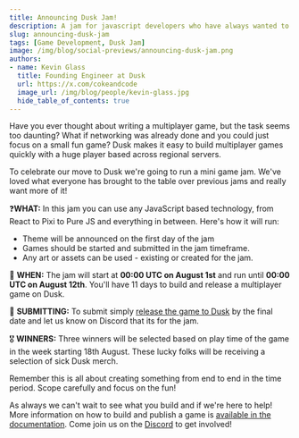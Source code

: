 ```yaml
---
title: Announcing Dusk Jam!
description: A jam for javascript developers who have always wanted to build a multiplayer game 
slug: announcing-dusk-jam
tags: [Game Development, Dusk Jam]
image: /img/blog/social-previews/announcing-dusk-jam.png
authors:
- name: Kevin Glass 
  title: Founding Engineer at Dusk  
  url: https://x.com/cokeandcode
  image_url: /img/blog/people/kevin-glass.jpg
  hide_table_of_contents: true
---
```


<head>
  <title>Announcing Dusk Jam!</title>
  <meta property="og:title" content="Announcing Dusk Jam!"/>
</head>

Have you ever thought about writing a multiplayer game, but the task seems too daunting? What if networking was already done and you could just focus on a small fun game? Dusk makes it easy to build multiplayer games quickly with a huge player based across regional servers.

To celebrate our move to Dusk we're going to run a mini game jam. We've loved what everyone has brought to the table over previous jams and really want more of it!

❓**WHAT:** In this jam you can use any JavaScript based technology, from React to Pixi to Pure JS and everything in between. Here's how it will run:
 * Theme will be announced on the first day of the jam
 * Games should be started and submitted in the jam timeframe.
 * Any art or assets can be used - existing or created for the jam.

📆 **WHEN:** The jam will start at **00:00 UTC on August 1st** and run until **00:00 UTC on August 12th**. You'll have 11 days to build and release a multiplayer game on Dusk.

📩 **SUBMITTING:** To submit simply [release the game to Dusk](/docs/quick-start) by the final date and let us know on Discord that its for the jam.

🎖️ **WINNERS:** Three winners will be selected based on play time of the game in the week  starting 18th August. These lucky folks will be receiving a selection of sick Dusk merch.

Remember this is all about creating something from end to end in the time period. Scope carefully and focus on the fun!

As always we can't wait to see what you build and if we're here to help! More information on how to build and publish a game is [available in the documentation](/docs/quick-start). 
Come join us on the [Discord](https://discord.gg/dusk-devs) to get involved!

